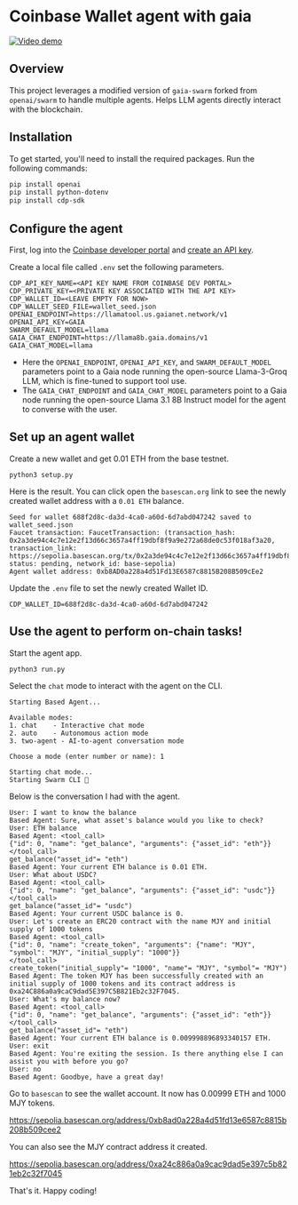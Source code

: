 # Coinbase Wallet agent with gaia

[![Video demo](https://img.youtube.com/vi/x9lde3Vfwpg/0.jpg)](https://www.youtube.com/watch?v=x9lde3Vfwpg)

## Overview

This project leverages a modified version of `gaia-swarm` forked from `openai/swarm` to handle multiple agents.
Helps LLM agents directly interact with the blockchain.

## Installation

To get started, you'll need to install the required packages. Run the following commands:

```bash
pip install openai
pip install python-dotenv
pip install cdp-sdk
```

## Configure the agent

First, log into the [Coinbase developer portal](https://portal.cdp.coinbase.com/) and [create an API key](https://portal.cdp.coinbase.com/projects/api-keys).

Create a local file called `.env` set the following parameters.

```
CDP_API_KEY_NAME=<API KEY NAME FROM COINBASE DEV PORTAL>
CDP_PRIVATE_KEY=<PRIVATE KEY ASSOCIATED WITH THE API KEY>
CDP_WALLET_ID=<LEAVE EMPTY FOR NOW>
CDP_WALLET_SEED_FILE=wallet_seed.json
OPENAI_ENDPOINT=https://llamatool.us.gaianet.network/v1
OPENAI_API_KEY=GAIA
SWARM_DEFAULT_MODEL=llama
GAIA_CHAT_ENDPOINT=https://llama8b.gaia.domains/v1
GAIA_CHAT_MODEL=llama
```

* Here the `OPENAI_ENDPOINT`, `OPENAI_API_KEY`, and `SWARM_DEFAULT_MODEL` parameters point to a Gaia node running
the open-source Llama-3-Groq LLM, which is fine-tuned to support tool use.
* The `GAIA_CHAT_ENDPOINT` and `GAIA_CHAT_MODEL` parameters point to a Gaia node running
the open-source Llama 3.1 8B Instruct model for the agent to converse with the user.

## Set up an agent wallet

Create a new wallet and get 0.01 ETH from the base testnet.

```
python3 setup.py
```

Here is the result. You can click open the `basescan.org` link to see the newly created wallet address with a `0.01 ETH` balance.

```
Seed for wallet 688f2d8c-da3d-4ca0-a60d-6d7abd047242 saved to wallet_seed.json
Faucet transaction: FaucetTransaction: (transaction_hash: 0x2a3de94c4c7e12e2f13d66c3657a4ff19dbf8f9a9e272a68de0c53f018af3a20, transaction_link: https://sepolia.basescan.org/tx/0x2a3de94c4c7e12e2f13d66c3657a4ff19dbf8f9a9e272a68de0c53f018af3a20, status: pending, network_id: base-sepolia)
Agent wallet address: 0xb8AD0a228a4d51Fd13E6587c8815B208B509cEe2
```

Update the `.env` file to set the newly created Wallet ID.

```
CDP_WALLET_ID=688f2d8c-da3d-4ca0-a60d-6d7abd047242
```

## Use the agent to perform on-chain tasks!

Start the agent app.

```
python3 run.py
```

Select the `chat` mode to interact with the agent on the CLI.

```
Starting Based Agent...

Available modes:
1. chat    - Interactive chat mode
2. auto    - Autonomous action mode
3. two-agent - AI-to-agent conversation mode

Choose a mode (enter number or name): 1

Starting chat mode...
Starting Swarm CLI 🐝
```

Below is the conversation I had with the agent.

```
User: I want to know the balance
Based Agent: Sure, what asset's balance would you like to check?
User: ETH balance
Based Agent: <tool_call>
{"id": 0, "name": "get_balance", "arguments": {"asset_id": "eth"}}
</tool_call>
get_balance("asset_id"= "eth")
Based Agent: Your current ETH balance is 0.01 ETH.
User: What about USDC?
Based Agent: <tool_call>
{"id": 0, "name": "get_balance", "arguments": {"asset_id": "usdc"}}
</tool_call>
get_balance("asset_id"= "usdc")
Based Agent: Your current USDC balance is 0.
User: Let's create an ERC20 contract with the name MJY and initial supply of 1000 tokens
Based Agent: <tool_call>
{"id": 0, "name": "create_token", "arguments": {"name": "MJY", "symbol": "MJY", "initial_supply": "1000"}}
</tool_call>
create_token("initial_supply"= "1000", "name"= "MJY", "symbol"= "MJY")
Based Agent: The token MJY has been successfully created with an initial supply of 1000 tokens and its contract address is 0xa24C886a0a9caC9dad5E397C5B821Eb2c32F7045.
User: What's my balance now?
Based Agent: <tool_call>
{"id": 0, "name": "get_balance", "arguments": {"asset_id": "eth"}}
</tool_call>
get_balance("asset_id"= "eth")
Based Agent: Your current ETH balance is 0.009998896893340157 ETH.
User: exit
Based Agent: You're exiting the session. Is there anything else I can assist you with before you go?
User: no
Based Agent: Goodbye, have a great day!
```

Go to `basescan` to see the wallet account. It now has 0.00999 ETH and 1000 MJY tokens.

https://sepolia.basescan.org/address/0xb8ad0a228a4d51fd13e6587c8815b208b509cee2

You can also see the MJY contract address it created.

https://sepolia.basescan.org/address/0xa24c886a0a9cac9dad5e397c5b821eb2c32f7045

That's it. Happy coding!
